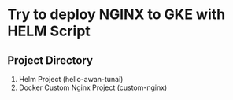 # Try to deploy NGINX to GKE with HELM Script
## Project Directory

1. Helm Project (hello-awan-tunai)
2. Docker Custom Nginx Project (custom-nginx)